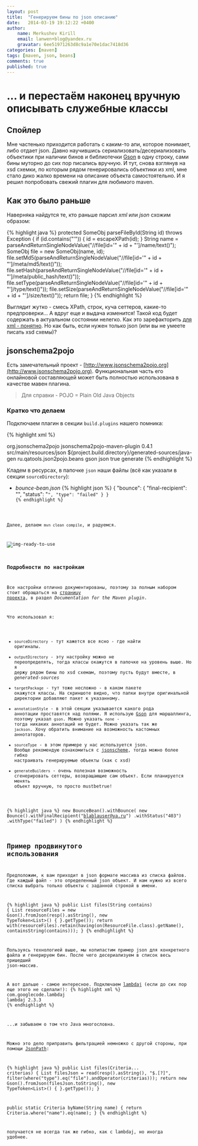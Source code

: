 ```yaml
---
layout: post
title:  "Генерируем бины по json описанию"
date:   2014-03-19 19:12:22 +0400
author:
    name: Merkushev Kirill
    email: lanwen+blog@yandex.ru
    gravatar: 6ee51971263d8c9a1e70e1dac7418d36
categories: [maven]
tags: [maven, json, beans]
comments: true
published: true
---
```


# ... и перестаём наконец вручную описывать служебные классы

## Спойлер

Мне частенько приходится работать с каким-то апи, которое понимает, либо отдает json. Давно научившись
сериализовать/десериализовать объектики при наличии бинов и библиотечки [Gson][gson] в одну строку, сами бины муторно
до сих пор писались вручную. И тут, снова взглянув на xsd схемки, по которым рядом генерировались объектики из xml,
мне стало дико жалко времени на описание объекта самостоятельно. И я решил попробовать свежий плагин
для любимого maven.


## Как это было раньше

Наверняка найдутся те, кто раньше парсил *xml* или *json* схожим образом:

{% highlight java %}
protected SomeObj parseFileById(String id) throws Exception {
   if (id.contains("\'")) {
       id = escapeXPath(id);
   }
   String name = parseAndReturnSingleNodeValue("//file[id='" + id + "']/name/text()");
   SomeObj file = new SomeObj(name, id);
   file.setMd5(parseAndReturnSingleNodeValue("//file[id='" + id + "']/meta/md5/text()"));
   file.setHash(parseAndReturnSingleNodeValue("//file[id='" + id + "']/meta/public_hash/text()"));
   file.setType(parseAndReturnSingleNodeValue("//file[id='" + id + "']/type/text()"));
   file.setSize(parseAndReturnSingleNodeValue("//file[id='" + id + "']/size/text()"));
   return file;
}
{% endhighlight %}


Выглядит жутко - смесь XPath, строк, куча сеттеров, какие-то предпроверки... А вдруг еще и выдача изменится! Такой код
будет содержать в актуальном состоянии нелегко. Как это зарефакторить [для xml - понятно][jaxb-artkoshelev].
Но как быть, если нужен только json (или вы не умеете писать xsd схемы)?

## jsonschema2pojo

Есть замечательный проект - [http://www.jsonschema2pojo.org](http://www.jsonschema2pojo.org). Функциональная часть его
онлайновой составляющей может быть полностью использована в качестве мавен плагина.

> Для справки - POJO = Plain Old Java Objects

### Кратко что делаем

Подключаем плагин в секции `build.plugins` нашего помника:

{% highlight xml %}
<!--http://joelittlejohn.github.io/jsonschema2pojo/site/0.4.1/generate-mojo.html-->
<plugin>
   <groupId>org.jsonschema2pojo</groupId>
   <artifactId>jsonschema2pojo-maven-plugin</artifactId>
   <version>0.4.1</version>
   <configuration>
       <sourceDirectory>src/main/resources/json</sourceDirectory>
       <outputDirectory>${project.build.directory}/generated-sources/java-gen</outputDirectory>
       <targetPackage>ru.qatools.json2pojo.beans</targetPackage>
       <annotationStyle>gson</annotationStyle>
       <sourceType>json</sourceType>
       <generateBuilders>true</generateBuilders>
   </configuration>
   <executions>
       <execution>
          <goals>
             <goal>generate</goal>
          </goals>
       </execution>
   </executions>
</plugin>
<!--//-->
{% endhighlight %}

Кладем в ресурсах, в папочке `json` наши файлы (всё как указали в секции `sourceDirectory`):

  * *bounce-bean.json*
{% highlight json %}
{
    "bounce": {
        "final-recipient": "<email>",
        "status": "<code>",
        "type": "failed"
    }
}
{% endhighlight %}

Далее, делаем `mvn clean compile`, и радуемся.

![img-ready-to-use][img-generated]

### Подробности по настройкам

Все настройки отлично документированы, поэтому за полным набором стоит обращаться на [страницу проекта][github-json2pojo],
в раздел *Documentation for the Maven plugin*.

Что использовал я:

  * `sourceDirectory` - тут кажется все ясно - где найти оригиналы.
  *  `outputDirectory` - эту настройку можно не переопределять, тогда классы окажутся в папочке на уровень выше.
  Но я держу рядом бины по xsd схемам, поэтому пусть будут вместе, в *generated-sources*
  *  `targetPackage` - тут тоже несложно - в каком пакете окажутся классы. На скриншоте видно, что папки внутри оригинальной
  директории добавляют пакет к указанному.
  *  `annotationStyle` - в этой секции указывается какого рода аннотации проставятся над полями. Я использую [Gson][gson]
  для маршаллинга, поэтому указал `gson`. Можно указать `none` - тогда никаких аннотаций не будет. Можно указать так же
   `jackson`. Хочу обратить внимание на возможность кастомных аннотаторов.
  * `sourceType` - в этом примере у нас используется json. Вообще рекомендую ознакомиться с [jsonscheme][jsonscheme],
  тогда можно более гибко настраивать генерируемые объекты (как с xsd)
  * `generateBuilders` - очень полезная возможность сгенерировать сеттеры, возвращающие сам объект. Если планируется менять
  объект вручную, то просто mustbetrue!

{% highlight java %}
  new BounceBean().withBounce(
      new Bounce().withFinalRecipient("blablauser@ya.ru")
                  .withStatus("403")
                  .withType("failed")
  )
{% endhighlight %}

## Пример продвинутого использования

Предположим, к вам приходит в json формате массива из списка файлов. Где каждый файл - это определенный json объект.
И нам нужно из всего списка выбрать только объекты с заданной строкой в имени.

{% highlight java %}
public List<ResourceFile> files(String contains) {
   List<ResourceFile> resourceFiles = new Gson().fromJson(resp().asString(), new TypeToken<List<ResourceFile>>() {
   }.getType());
   return with(resourceFiles).retain(having(on(ResourceFile.class).getName(), containsString(contains)));
}
{% endhighlight %}

Пользуясь технологией выше, мы копипастим пример json для конкретного файла и генерируем бин. После чего десериализуем в
список весь пришедший json-массив.

А вот дальше - самое интересное. Подключаем [lambdaj][lambdaj] (если до сих пор еще этого не сделали!):
{% highlight xml %}
<dependency>
	<groupId>com.googlecode.lambdaj</groupId>
	<artifactId>lambdaj</artifactId>
	<version>2.3.3</version>
</dependency>
{% endhighlight %}

...и забываем о том что Java многословна.

Можно это дело приправить фильтрацией немножко с другой стороны, при помощи [JsonPath][json-path]:

{% highlight java %}
public List<ResourceFile> files(Criteria... criterias) {
   List<String> filesJson = read(resp().asString(), "$.[?]",
      filter(where("type").eq("file").andOperator(criterias)));
   return new Gson().fromJson(filesJson.toString(), new TypeToken<List<ResourceFile>>() {
   }.getType());
}


public static Criteria byName(String name) {
   return Criteria.where("name").eq(name);
}
{% endhighlight %}

получается не всегда так же гибко, как с lambdaj, но иногда удобнее.

[gson]: https://code.google.com/p/google-gson/
[jaxb-artkoshelev]: http://artkoshelev.github.io/posts/jaxb-part-2/
[img-generated]: http://img-fotki.yandex.ru/get/9837/27441075.0/0_fda74_661f75fe_L.png
[github-json2pojo]: https://github.com/joelittlejohn/jsonschema2pojo
[jsonscheme]: http://json-schema.org/
[lambdaj]: http://code.google.com/p/lambdaj/
[json-path]: http://code.google.com/p/json-path/